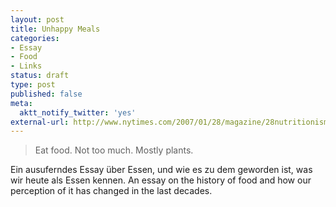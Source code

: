 ```yaml
---
layout: post
title: Unhappy Meals
categories:
- Essay
- Food
- Links
status: draft
type: post
published: false
meta:
  aktt_notify_twitter: 'yes'
external-url: http://www.nytimes.com/2007/01/28/magazine/28nutritionism.t.html?_r=3&pagewanted=print
---
```

<blockquote>Eat food. Not too much. Mostly plants.</blockquote>

Ein ausuferndes Essay über Essen, und wie es zu dem geworden ist, was wir heute als Essen kennen.
<span class="en">An essay on the history of food and how our perception of it has changed in the last decades.</span>
